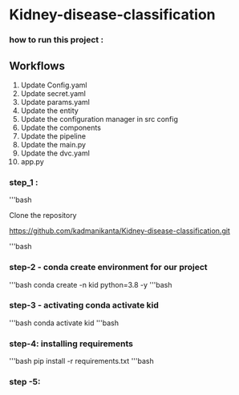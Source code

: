 # Kidney-disease-classification


### how to run this project :


## Workflows

1. Update Config.yaml
2. Update secret.yaml
3. Update params.yaml
4. Update the entity
5. Update the configuration manager in src config
6. Update the components
7. Update the pipeline
8. Update the main.py
9. Update the dvc.yaml
10. app.py

### step_1  :
'''bash

Clone the repository 

https://github.com/kadmanikanta/Kidney-disease-classification.git

'''bash

### step-2  - conda create environment for our project 

'''bash
conda create -n  kid python=3.8 -y
'''bash

###  step-3 - activating conda activate kid

'''bash
conda activate kid
'''bash

### step-4: installing requirements

'''bash
pip install -r requirements.txt
'''bash

 

### step -5:




